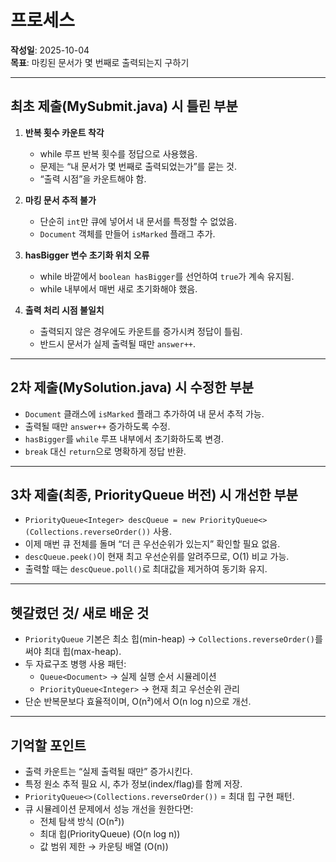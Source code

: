 # 프로세스

**작성일**: 2025-10-04</br>
**목표**: 마킹된 문서가 몇 번째로 출력되는지 구하기

---

## 최초 제출(MySubmit.java) 시 틀린 부분
1. **반복 횟수 카운트 착각**
   - while 루프 반복 횟수를 정답으로 사용했음.
   - 문제는 “내 문서가 몇 번째로 출력되었는가”를 묻는 것.
   - “출력 시점”을 카운트해야 함.

2. **마킹 문서 추적 불가**
   - 단순히 `int`만 큐에 넣어서 내 문서를 특정할 수 없었음.
   - `Document` 객체를 만들어 `isMarked` 플래그 추가.

3. **hasBigger 변수 초기화 위치 오류**
    - while 바깥에서 `boolean hasBigger`를 선언하여 `true`가 계속 유지됨.
    - while 내부에서 매번 새로 초기화해야 했음.

4. **출력 처리 시점 불일치**
    - 출력되지 않은 경우에도 카운트를 증가시켜 정답이 틀림.
    - 반드시 문서가 실제 출력될 때만 `answer++`.

---

## 2차 제출(MySolution.java) 시 수정한 부분
- `Document` 클래스에 `isMarked` 플래그 추가하여 내 문서 추적 가능.
-  출력될 때만 `answer++` 증가하도록 수정.
- `hasBigger`를 `while` 루프 내부에서 초기화하도록 변경.
- `break` 대신 `return`으로 명확하게 정답 반환.

---

## 3차 제출(최종, PriorityQueue 버전) 시 개선한 부분
- `PriorityQueue<Integer> descQueue = new PriorityQueue<>(Collections.reverseOrder())` 사용.
-  이제 매번 큐 전체를 돌며 “더 큰 우선순위가 있는지” 확인할 필요 없음.
- `descQueue.peek()`이 현재 최고 우선순위를 알려주므로, O(1) 비교 가능.
- 출력할 때는 `descQueue.poll()`로 최대값을 제거하여 동기화 유지.

---

## 헷갈렸던 것/ 새로 배운 것
- `PriorityQueue` 기본은 최소 힙(min-heap) → `Collections.reverseOrder()`를 써야 최대 힙(max-heap).
- 두 자료구조 병행 사용 패턴:
    - `Queue<Document>` → 실제 실행 순서 시뮬레이션
    - `PriorityQueue<Integer>` → 현재 최고 우선순위 관리
- 단순 반복문보다 효율적이며, O(n²)에서 O(n log n)으로 개선.


---

## 기억할 포인트
- 출력 카운트는 “실제 출력될 때만” 증가시킨다.
- 특정 원소 추적 필요 시, 추가 정보(index/flag)를 함께 저장.
- `PriorityQueue<>(Collections.reverseOrder())` = 최대 힙 구현 패턴.
- 큐 시뮬레이션 문제에서 성능 개선을 원한다면:
    - 전체 탐색 방식 (O(n²))
    - 최대 힙(PriorityQueue) (O(n log n))
    - 값 범위 제한 → 카운팅 배열 (O(n))


